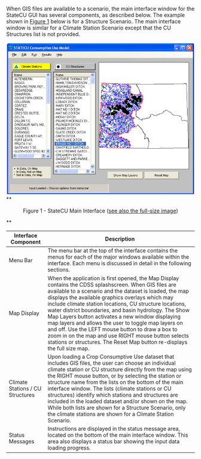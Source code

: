 When GIS files are available to a scenario, the main interface window for the StateCU GUI has several
components, as described below. The example shown in [Figure 1](#figure1) below is for a Structure Scenario. The main
interface window is similar for a Climate Station Scenario except that the CU Structures list is not provided. 

<a name="figure1"></a>
![MainInterface](figure1.PNG)
**<p style="text-align: center;">
Figure 1 - StateCU Main Interface (<a href="../figure1.PNG">see also the full-size image</a>)
</p>**

| Interface Component | Description |
| ------------ | ------------- |
| Menu Bar | The menu bar at the top of the interface contains the menus for each of the major windows available within the interface. Each menu is discussed in detail in the following sections. |
| Map Display | When the application is first opened, the Map Display contains the CDSS splashscreen. When GIS files are available to a scenario and the dataset is loaded, the map displays the available graphics overlays which may include climate station locations, CU structure locations, water district boundaries, and basin hydrology. The Show Map Layers button activates a new window displaying map layers and allows the user to toggle map layers on and off. Use the LEFT mouse button to draw a box to zoom in on the map and use RIGHT mouse button selects stations or structures. The Reset Map button re-displays the full size map. |
| Climate Stations / CU Structures | Upon loading a Crop Consumptive Use dataset that includes GIS files, the user can choose an individual climate station or CU structure directly from the map using the RIGHT mouse button, or by selecting the station or structure name from the lists on the bottom of the main interface window. The lists (climate stations or CU structures) identify which stations and structures are included in the loaded dataset and/or shown on the map. While both lists are shown for a Structure Scenario, only the climate stations are shown for a Climate Station Scenario. |
| Status Messages | Instructions are displayed in the status message area, located on the bottom of the main interface window. This area also displays a status bar showing the input data loading progress. |
